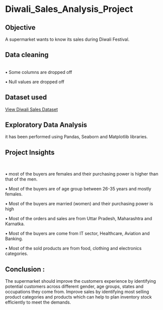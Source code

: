 # Diwali_Sales_Analysis_Project

## Objective 
A supermarket wants to know its sales during Diwali Festival. 

## Data cleaning 
<br>
•	Some columns are dropped off
<br> 

•	Null values are dropped off

## Dataset used 
<a href = "https://github.com/rinasingh1/Diwali_Sales_Analysis_Project/blob/main/Diwali%20Sales%20Dataset.csv"> View Diwali Sales Dataset</a>


## Exploratory Data Analysis
it has been performed using Pandas, Seaborn and Matplotlib libraries.

## Project Insights 
<br>

•	most of the buyers are females and their purchasing power is higher than that of the men.
<br>

•	Most of the buyers are of age group between 26-35 years and mostly females.
<br>

•	Most of the buyers are married (women) and their purchasing power is high
<br>


•	Most of the orders and sales are from Uttar Pradesh, Maharashtra and Karnatka. 
<br>

•	Most of the buyers are come from IT sector,	Healthcare, Aviation and Banking.
<br>

•	Most of the sold products are from food, clothing and electronics categories. 

## Conclusion : 
The supermarket should improve the customers experience by identifying potential customers across different gender, age groups, states and occupations they come from. 
Improve sales by identifying most selling product categories and products which can help to plan inventory stock efficiently to meet the demands.






   
